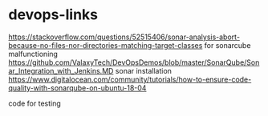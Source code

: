 # devops-links
https://stackoverflow.com/questions/52515406/sonar-analysis-abort-because-no-files-nor-directories-matching-target-classes
for sonarcube malfunctioning
https://github.com/ValaxyTech/DevOpsDemos/blob/master/SonarQube/Sonar_Integration_with_Jenkins.MD
sonar installation
https://www.digitalocean.com/community/tutorials/how-to-ensure-code-quality-with-sonarqube-on-ubuntu-18-04


code for testing
